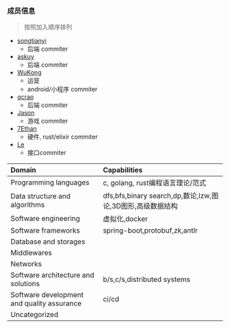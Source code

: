### 成员信息

> 按照加入顺序排列

* [songtianyi](https://github.com/songtianyi) 
  * 后端 commiter
* [askuy](https://github.com/askuy) 
  * 后端 commiter
* [WuKong](https://github.com/qi19901212) 
  * 运营
  * android/小程序 commiter
* [qcrao](https://github.com/qcrao)
  * 后端 commiter
* [Jason](https://github.com/XiaoZhangJian)
  * 游戏 commiter
* [7Ethan](https://github.com/7Ethan)
  * 硬件, rust/elixir commiter
* [Le](https://github.com/angeletlsf)
  * 接口commiter

| Domain                                   | Capabilities                             |
| :--------------------------------------- | :--------------------------------------- |
| Programming languages                    | c, golang, rust编程语言理论/范式                 |
| Data structure and algorithms            | dfs,bfs,binary search,dp,数论,lzw,图论,3D图形,高级数据结构 |
| Software engineering                     | 虚拟化,docker                               |
| Software frameworks                      | spring-boot,protobuf,zk,antlr            |
| Database and storages                    |                                          |
| Middlewares                              |                                          |
| Networks                                 |                                          |
| Software architecture and solutions      | b/s,c/s,distributed systems              |
| Software development and quality assurance | ci/cd                                    |
| Uncategorized                            |                                          |
